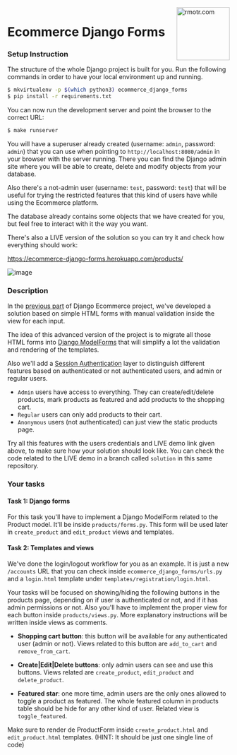 <img align="right" width="120" alt="rmotr.com" src="https://user-images.githubusercontent.com/7065401/45454218-80bee800-b6b9-11e8-97bb-bb5e7675f440.png">

# Ecommerce Django Forms

### Setup Instruction

The structure of the whole Django project is built for you. Run the following commands in order to have your local environment up and running.  

```bash
$ mkvirtualenv -p $(which python3) ecommerce_django_forms
$ pip install -r requirements.txt
```

You can now run the development server and point the browser to the correct URL:

```bash
$ make runserver
```

You will have a superuser already created (username: `admin`, password: `admin`) that you can use when pointing to `http://localhost:8080/admin` in your browser with the server running. There you can find the Django admin site where you will be able to create, delete and modify objects from your database.

Also there's a not-admin user (username: `test`, password: `test`) that will be useful for trying the restricted features that this kind of users have while using the Ecommerce platform.

The database already contains some objects that we have created for you, but feel free to interact with it the way you want.

There's also a LIVE version of the solution so you can try it and check how everything should work:

https://ecommerce-django-forms.herokuapp.com/products/

![image](https://user-images.githubusercontent.com/2788551/49392025-01ffa700-f70c-11e8-9a09-a8c5ed7e99b0.png)


### Description

In the [previous part](https://github.com/rmotr-group-projects/wdc-django-html-forms) of Django Ecommerce project, we've developed a solution based on simple HTML forms with manual validation inside the view for each input.

The idea of this advanced version of the project is to migrate all those HTML forms into [Django ModelForms](https://docs.djangoproject.com/en/2.1/topics/forms/modelforms/) that will simplify a lot the validation and rendering of the templates.

Also we'll add a [Session Authentication](https://docs.djangoproject.com/en/2.1/topics/http/sessions/) layer to distinguish different features based on authenticated or not authenticated users, and admin or regular users.

- `Admin` users have access to everything. They can create/edit/delete products, mark products as featured and add products to the shopping cart.
- `Regular` users can only add products to their cart.
- `Anonymous` users (not authenticated) can just view the static products page.

Try all this features with the users credentials and LIVE demo link given above, to make sure how your solution should look like. You can check the code related to the LIVE demo in a branch called `solution` in this same repository.


### Your tasks

#### Task 1: Django forms

For this task you'll have to implement a Django ModelForm related to the Product model. It'll be inside `products/forms.py`. This form will be used later in `create_product` and `edit_product` views and templates.


#### Task 2: Templates and views

We've done the login/logout workflow for you as an example. It is just a new `/accounts` URL that you can check inside `ecommerce_django_forms/urls.py` and a `login.html` template under `templates/registration/login.html`.

Your tasks will be focused on showing/hiding the following buttons in the products page, depending on if user is authenticated or not, and if it has admin permissions or not. Also you'll have to implement the proper view for each button inside `products/views.py`. More explanatory instructions will be written inside views as comments.

- **Shopping cart button**: this button will be available for any authenticated user (admin or not). Views related to this button are `add_to_cart` and `remove_from_cart`.

- **Create|Edit|Delete buttons**: only admin users can see and use this buttons. Views related are `create_product`, `edit_product` and `delete_product`.

- **Featured star**: one more time, admin users are the only ones allowed to toggle a product as featured. The whole featured column in products table should be hide for any other kind of user. Related view is `toggle_featured`.


Make sure to render de ProductForm inside `create_product.html` and `edit_product.html` templates. (HINT: It should be just one single line of code)
